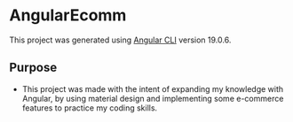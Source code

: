 # AngularEcomm

This project was generated using [Angular CLI](https://github.com/angular/angular-cli) version 19.0.6.

## Purpose
- This project was made with the intent of expanding my knowledge with Angular, by using material design and implementing some e-commerce features to practice my coding skills.
